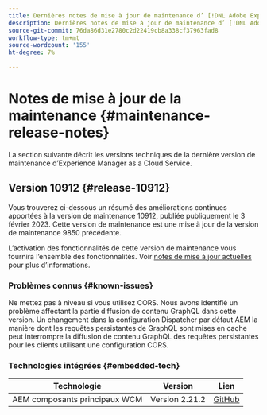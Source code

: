 ```yaml
---
title: Dernières notes de mise à jour de maintenance d’ [!DNL Adobe Experience Manager] as a Cloud Service.
description: Dernières notes de mise à jour de maintenance d’ [!DNL Adobe Experience Manager] as a Cloud Service.
source-git-commit: 76da86d31e2780c2d22419cb8a338cf37963fad8
workflow-type: tm+mt
source-wordcount: '155'
ht-degree: 7%

---
```



# Notes de mise à jour de la maintenance {#maintenance-release-notes}

La section suivante décrit les versions techniques de la dernière version de maintenance d’Experience Manager as a Cloud Service.

## Version 10912 {#release-10912}

Vous trouverez ci-dessous un résumé des améliorations continues apportées à la version de maintenance 10912, publiée publiquement le 3 février 2023. Cette version de maintenance est une mise à jour de la version de maintenance 9850 précédente.

L’activation des fonctionnalités de cette version de maintenance vous fournira l’ensemble des fonctionnalités. Voir [notes de mise à jour actuelles](/help/release-notes/release-notes-cloud/release-notes-current.md) pour plus d’informations.

### Problèmes connus {#known-issues}

Ne mettez pas à niveau si vous utilisez CORS. Nous avons identifié un problème affectant la partie diffusion de contenu GraphQL dans cette version. Un changement dans la configuration Dispatcher par défaut AEM la manière dont les requêtes persistantes de GraphQL sont mises en cache peut interrompre la diffusion de contenu GraphQL des requêtes persistantes pour les clients utilisant une configuration CORS.

### Technologies intégrées {#embedded-tech}

| Technologie | Version | Lien |
|---|---|---|
| AEM composants principaux WCM | Version 2.21.2 | [GitHub](https://github.com/adobe/aem-core-wcm-components) |
